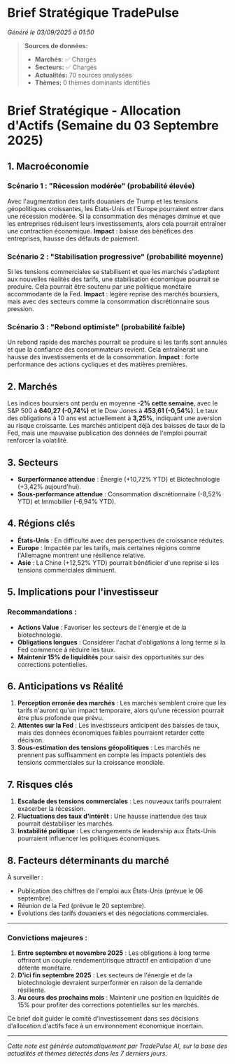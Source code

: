 # Brief Stratégique TradePulse

*Généré le 03/09/2025 à 01:50*

> **Sources de données:**
> - **Marchés:** ✅ Chargés
> - **Secteurs:** ✅ Chargés
> - **Actualités:** 70 sources analysées
> - **Thèmes:** 0 thèmes dominants identifiés

# Brief Stratégique - Allocation d'Actifs (Semaine du 03 Septembre 2025)

## 1. Macroéconomie

### Scénario 1 : "Récession modérée" (probabilité élevée)
Avec l'augmentation des tarifs douaniers de Trump et les tensions géopolitiques croissantes, les États-Unis et l'Europe pourraient entrer dans une récession modérée. Si la consommation des ménages diminue et que les entreprises réduisent leurs investissements, alors cela pourrait entraîner une contraction économique. **Impact** : baisse des bénéfices des entreprises, hausse des défauts de paiement.

### Scénario 2 : "Stabilisation progressive" (probabilité moyenne)
Si les tensions commerciales se stabilisent et que les marchés s'adaptent aux nouvelles réalités des tarifs, une stabilisation économique pourrait se produire. Cela pourrait être soutenu par une politique monétaire accommodante de la Fed. **Impact** : légère reprise des marchés boursiers, mais avec des secteurs comme la consommation discrétionnaire sous pression.

### Scénario 3 : "Rebond optimiste" (probabilité faible)
Un rebond rapide des marchés pourrait se produire si les tarifs sont annulés et que la confiance des consommateurs revient. Cela entraînerait une hausse des investissements et de la consommation. **Impact** : forte performance des actions cycliques et des matières premières.

## 2. Marchés

Les indices boursiers ont perdu en moyenne **-2% cette semaine**, avec le S&P 500 à **640,27 (-0,74%)** et le Dow Jones à **453,61 (-0,54%)**. Le taux des obligations à 10 ans est actuellement à **3,25%**, indiquant une aversion au risque croissante. Les marchés anticipent déjà des baisses de taux de la Fed, mais une mauvaise publication des données de l'emploi pourrait renforcer la volatilité.

## 3. Secteurs

- **Surperformance attendue** : Énergie (+10,72% YTD) et Biotechnologie (+3,42% aujourd'hui).
- **Sous-performance attendue** : Consommation discrétionnaire (-8,52% YTD) et Immobilier (-6,94% YTD).

## 4. Régions clés

- **États-Unis** : En difficulté avec des perspectives de croissance réduites.
- **Europe** : Impactée par les tarifs, mais certaines régions comme l'Allemagne montrent une résilience relative.
- **Asie** : La Chine (+12,52% YTD) pourrait bénéficier d'une reprise si les tensions commerciales diminuent.

## 5. Implications pour l'investisseur

### Recommandations :
- **Actions Value** : Favoriser les secteurs de l'énergie et de la biotechnologie.
- **Obligations longues** : Considérer l'achat d'obligations à long terme si la Fed commence à réduire les taux.
- **Maintenir 15% de liquidités** pour saisir des opportunités sur des corrections potentielles.

## 6. Anticipations vs Réalité

1. **Perception erronée des marchés** : Les marchés semblent croire que les tarifs n'auront qu'un impact temporaire, alors qu'une récession pourrait être plus profonde que prévu.
2. **Attentes sur la Fed** : Les investisseurs anticipent des baisses de taux, mais des données économiques faibles pourraient retarder cette décision.
3. **Sous-estimation des tensions géopolitiques** : Les marchés ne prennent pas suffisamment en compte les impacts potentiels des tensions commerciales sur la croissance mondiale.

## 7. Risques clés

1. **Escalade des tensions commerciales** : Les nouveaux tarifs pourraient exacerber la récession.
2. **Fluctuations des taux d'intérêt** : Une hausse inattendue des taux pourrait déstabiliser les marchés.
3. **Instabilité politique** : Les changements de leadership aux États-Unis pourraient influencer les politiques économiques.

## 8. Facteurs déterminants du marché

À surveiller :
- Publication des chiffres de l'emploi aux États-Unis (prévue le 06 septembre).
- Réunion de la Fed (prévue le 20 septembre).
- Évolutions des tarifs douaniers et des négociations commerciales.

---

### Convictions majeures :
1. **Entre septembre et novembre 2025** : Les obligations à long terme offriront un couple rendement/risque attractif en anticipation d'une détente monétaire.
2. **D'ici fin septembre 2025** : Les secteurs de l'énergie et de la biotechnologie devraient surperformer en raison de la demande résiliente.
3. **Au cours des prochains mois** : Maintenir une position en liquidités de 15% pour profiter des corrections potentielles sur les marchés.

Ce brief doit guider le comité d'investissement dans ses décisions d'allocation d'actifs face à un environnement économique incertain.

---

*Cette note est générée automatiquement par TradePulse AI, sur la base des actualités et thèmes détectés dans les 7 derniers jours.*
